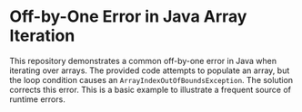 # Off-by-One Error in Java Array Iteration
This repository demonstrates a common off-by-one error in Java when iterating over arrays.  The provided code attempts to populate an array, but the loop condition causes an `ArrayIndexOutOfBoundsException`.  The solution corrects this error.  This is a basic example to illustrate a frequent source of runtime errors.